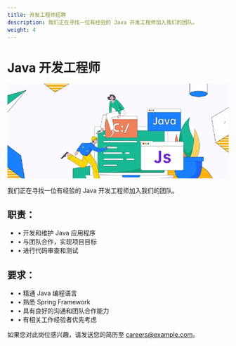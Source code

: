 ```yaml
---
title: 开发工程师招聘
description: 我们正在寻找一位有经验的 Java 开发工程师加入我们的团队。
weight: 4
---
```


<div class="intro py-5">
  <div class="container">
    <div class="row">
      <div class="col-12 col-md-7 col-lg-6">
        <h1 class="mb-4">Java 开发工程师</h1>
        <div class="text-center mb-4">
          <img alt="Java 开发工程师" class="img-fluid intro-image" src="/assets/images/java_engineer.webp" />
        </div>
        <p class="lead mb-4">我们正在寻找一位有经验的 Java 开发工程师加入我们的团队。</p>
        <h2 class="h4 mb-3">职责：</h2>
        <ul class="list-unstyled mb-4">
          <li class="mb-2">• 开发和维护 Java 应用程序</li>
          <li class="mb-2">• 与团队合作，实现项目目标</li>
          <li class="mb-2">• 进行代码审查和测试</li>
        </ul>
        <h2 class="h4 mb-3">要求：</h2>
        <ul class="list-unstyled mb-4">
          <li class="mb-2">• 精通 Java 编程语言</li>
          <li class="mb-2">• 熟悉 Spring Framework</li>
          <li class="mb-2">• 具有良好的沟通和团队合作能力</li>
          <li class="mb-2">• 有相关工作经验者优先考虑</li>
        </ul>
        <p class="mb-0">如果您对此岗位感兴趣，请发送您的简历至 <a href="mailto:careers@example.com">careers@example.com</a>。</p>
      </div>
    </div>
  </div>
</div>

